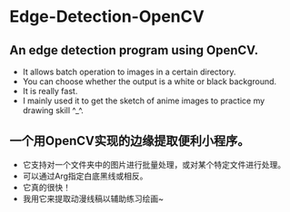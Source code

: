 # Edge-Detection-OpenCV

## An edge detection program using OpenCV.

- It allows batch operation to images in a certain directory. 
- You can choose whether the output is a white or black background. 
- It is really fast.
- I mainly used it to get the sketch of anime images to practice my drawing skill ^_^. 

## 一个用OpenCV实现的边缘提取便利小程序。

- 它支持对一个文件夹中的图片进行批量处理，或对某个特定文件进行处理。
- 可以通过Arg指定白底黑线或相反。
- 它真的很快！
- 我用它来提取动漫线稿以辅助练习绘画~
